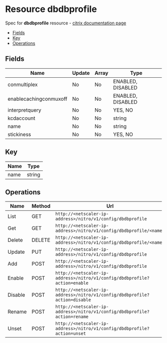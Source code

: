 # Resource dbdbprofile

Spec for **dbdbprofile** resource - [citrix documentation page](https://developer-docs.citrix.com/projects/netscaler-nitro-api/en/11.0/configuration/db/dbdbprofile/dbdbprofile/)

- [Fields](#fields)
- [Key](#key)
- [Operations](#operations)

## Fields

| Name | Update | Array | Type |
|----|----|----|----|
|conmultiplex|No|No|ENABLED, DISABLED|
|enablecachingconmuxoff|No|No|ENABLED, DISABLED|
|interpretquery|No|No|YES, NO|
|kcdaccount|No|No|string|
|name|No|No|string|
|stickiness|No|No|YES, NO|

## Key

| Name | Type |
|----|----|
| name | string |

## Operations

| Name | Method | Url |
|----|----|----|
| List | GET | `http://<netscaler-ip-address>/nitro/v1/config/dbdbprofile` |
| Get | GET | `http://<netscaler-ip-address>/nitro/v1/config/dbdbprofile/<name>` |
| Delete | DELETE | `http://<netscaler-ip-address>/nitro/v1/config/dbdbprofile/<name>` |
| Update | PUT | `http://<netscaler-ip-address>/nitro/v1/config/dbdbprofile` |
| Add | POST | `http://<netscaler-ip-address>/nitro/v1/config/dbdbprofile` |
| Enable | POST | `http://<netscaler-ip-address>/nitro/v1/config/dbdbprofile?action=enable` |
| Disable | POST | `http://<netscaler-ip-address>/nitro/v1/config/dbdbprofile?action=disable` |
| Rename | POST | `http://<netscaler-ip-address>/nitro/v1/config/dbdbprofile?action=rename` |
| Unset | POST | `http://<netscaler-ip-address>/nitro/v1/config/dbdbprofile?action=unset` |

